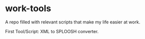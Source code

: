 # work-tools

A repo filled with relevant scripts that make my life easier at work.

First Tool/Script: XML to SPLOOSH converter. 
